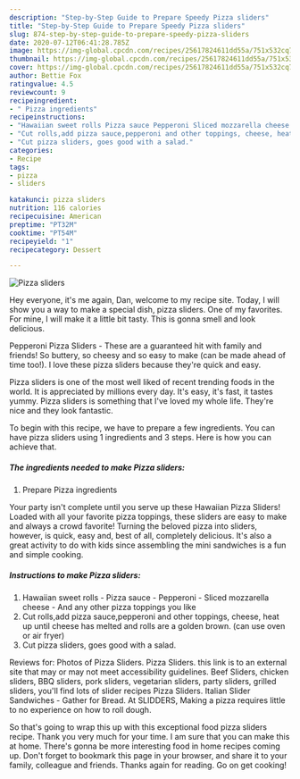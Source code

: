 ```yaml
---
description: "Step-by-Step Guide to Prepare Speedy Pizza sliders"
title: "Step-by-Step Guide to Prepare Speedy Pizza sliders"
slug: 874-step-by-step-guide-to-prepare-speedy-pizza-sliders
date: 2020-07-12T06:41:28.785Z
image: https://img-global.cpcdn.com/recipes/25617824611dd55a/751x532cq70/pizza-sliders-recipe-main-photo.jpg
thumbnail: https://img-global.cpcdn.com/recipes/25617824611dd55a/751x532cq70/pizza-sliders-recipe-main-photo.jpg
cover: https://img-global.cpcdn.com/recipes/25617824611dd55a/751x532cq70/pizza-sliders-recipe-main-photo.jpg
author: Bettie Fox
ratingvalue: 4.5
reviewcount: 9
recipeingredient:
- " Pizza ingredients"
recipeinstructions:
- "Hawaiian sweet rolls Pizza sauce Pepperoni Sliced mozzarella cheese And any other pizza toppings you like"
- "Cut rolls,add pizza sauce,pepperoni and other toppings, cheese, heat up until cheese has melted and rolls are a golden brown. (can use oven or air fryer)"
- "Cut pizza sliders, goes good with a salad."
categories:
- Recipe
tags:
- pizza
- sliders

katakunci: pizza sliders 
nutrition: 116 calories
recipecuisine: American
preptime: "PT32M"
cooktime: "PT54M"
recipeyield: "1"
recipecategory: Dessert

---
```



![Pizza sliders](https://img-global.cpcdn.com/recipes/25617824611dd55a/751x532cq70/pizza-sliders-recipe-main-photo.jpg)

Hey everyone, it's me again, Dan, welcome to my recipe site. Today, I will show you a way to make a special dish, pizza sliders. One of my favorites. For mine, I will make it a little bit tasty. This is gonna smell and look delicious.

Pepperoni Pizza Sliders - These are a guaranteed hit with family and friends! So buttery, so cheesy and so easy to make (can be made ahead of time too!). I love these pizza sliders because they&#39;re quick and easy.

Pizza sliders is one of the most well liked of recent trending foods in the world. It is appreciated by millions every day. It's easy, it's fast, it tastes yummy. Pizza sliders is something that I've loved my whole life. They're nice and they look fantastic.


To begin with this recipe, we have to prepare a few ingredients. You can have pizza sliders using 1 ingredients and 3 steps. Here is how you can achieve that.

<!--inarticleads1-->

##### The ingredients needed to make Pizza sliders:

1. Prepare  Pizza ingredients


Your party isn&#39;t complete until you serve up these Hawaiian Pizza Sliders! Loaded with all your favorite pizza toppings, these sliders are easy to make and always a crowd favorite! Turning the beloved pizza into sliders, however, is quick, easy and, best of all, completely delicious. It&#39;s also a great activity to do with kids since assembling the mini sandwiches is a fun and simple cooking. 

<!--inarticleads2-->

##### Instructions to make Pizza sliders:

1. Hawaiian sweet rolls - Pizza sauce - Pepperoni - Sliced mozzarella cheese - And any other pizza toppings you like
1. Cut rolls,add pizza sauce,pepperoni and other toppings, cheese, heat up until cheese has melted and rolls are a golden brown. (can use oven or air fryer)
1. Cut pizza sliders, goes good with a salad.


Reviews for: Photos of Pizza Sliders. Pizza Sliders. this link is to an external site that may or may not meet accessibility guidelines. Beef Sliders, chicken sliders, BBQ sliders, pork sliders, vegetarian sliders, party sliders, grilled sliders, you&#39;ll find lots of slider recipes Pizza Sliders. Italian Slider Sandwiches - Gather for Bread. At SLIDDERS, Making a pizza requires little to no experience on how to roll dough. 

So that's going to wrap this up with this exceptional food pizza sliders recipe. Thank you very much for your time. I am sure that you can make this at home. There's gonna be more interesting food in home recipes coming up. Don't forget to bookmark this page in your browser, and share it to your family, colleague and friends. Thanks again for reading. Go on get cooking!
